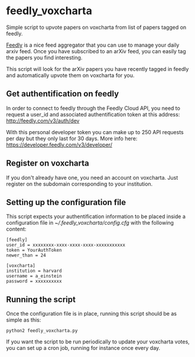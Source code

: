 # feedly_voxcharta

Simple script to upvote papers on voxcharta from list of papers tagged on feedly.

[Feedly](https://feedly.com) is a nice feed aggregator that you can use to manage your daily arxiv feed. Once you have subscribed to an arXiv feed, you can easily
tag the papers you find interesting.

This script will look for the arXiv papers you have recently tagged in feedly and
automatically upvote them on voxcharta for you.

## Get authentification on feedly

In order to connect to feedly through the Feedly Cloud API, you need to request
a user_id and associated authentification token at this address: http://feedly.com/v3/auth/dev

With this personal developer token you can make up to 250 API requests per day
but they only last for 30 days. More info here: https://developer.feedly.com/v3/developer/

## Register on voxcharta

If you don't already have one, you need an account on voxcharta. Just register
on the subdomain corresponding to your institution.

## Setting up the configuration file

This script expects your authentification information to be placed inside a
configuration file in *~/.feedly_voxcharta/config.cfg* with the following content:

    [feedly]
    user_id = xxxxxxxx-xxxx-xxxx-xxxx-xxxxxxxxxxx
    token = YourAuthToken
    newer_than = 24

    [voxcharta]
    institution = harvard
    username = a_einstein
    password = xxxxxxxxxx

## Running the script

Once the configuration file is in place, running  this script  should be as simple as this:

    python2 feedly_voxcharta.py

If you want the script to be run periodically to update your voxcharta votes,
you can set up a cron job, running for instance once every day.

